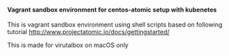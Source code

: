 #### Vagrant sandbox environment for centos-atomic setup with kubenetes

This is vagrant sandbox environment using shell scripts based on following tutorial
http://www.projectatomic.io/docs/gettingstarted/

This is made for virutalbox on macOS only
